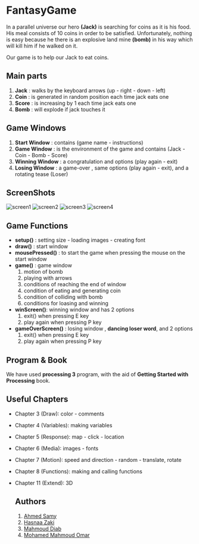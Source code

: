 # FantasyGame

In a parallel universe our hero **(Jack)** is searching for coins as it is his food. His meal consists of 10 coins in order to be satisfied. Unfortunately, nothing is easy because he there is an explosive land mine **(bomb)** in his way which will kill him if he walked on it. 

Our game is to help our Jack to eat coins.


## Main parts

1. **Jack** : walks by the keyboard arrows (up - right - down - left) 
2. **Coin** : is generated in random position each time jack eats one
3. **Score** : is increasing by 1 each time jack eats one 
4. **Bomb** : will explode if jack touches it


## Game Windows

1. **Start Window** : contains (game name - instructions) 
2. **Game Window** : is the environment of the game and contains (Jack - Coin - Bomb - Score)
3. **Winning Window** : a congratulation and options (play again - exit) 
4. **Losing Window** : a game-over , same options (play again - exit), and a rotating tease (Loser) 

## ScreenShots

![screen1](https://user-images.githubusercontent.com/47760339/147873918-dfd7c14b-4dd3-4276-ae8e-b881735adb91.png)
![screen2](https://user-images.githubusercontent.com/47760339/147873931-f8648802-be93-496f-aaec-fa35066d1d83.png)
![screen3](https://user-images.githubusercontent.com/47760339/147873949-77671385-6cbc-4531-9b57-013ae68f138a.png)
![screen4](https://user-images.githubusercontent.com/47760339/147873951-908528fe-0564-4c66-b3e5-380a76f40c16.png)


## Game Functions

- **setup()** : setting size - loading images - creating font
- **draw()** : start window
- **mousePressed()** : to start the game when pressing the mouse on the start window
- **game()** : game window 
  1. motion of bomb 
  2. playing with arrows 
  3. conditions of reaching the end of window 
  4. condition of eating and generating coin
  5. condition of colliding with bomb
  6. conditions for loasing and winning
- **winScreen()**: winning window and has 2 options
  1. exit() when pressing E key 
  2. play again when pressing P key
- **gameOverScreen()** : losing window , **dancing loser word**, and 2 options
  1. exit() when pressing E key 
  2. play again when pressing P key

## Program & Book
We have used **processing 3** program, with the aid of **Getting Started with Processing** book.

## Useful Chapters 
- Chapter 3 (Draw): color - comments
- Chapter 4 (Variables): making variables
- Chapter 5 (Response): map - click - location
- Chapter 6 (Media): images - fonts
- Chapter 7 (Motion): speed and direction - random - translate, rotate
- Chapter 8 (Functions): making and calling functions
- Chapter 11 (Extend): 3D

  ## Authors 
   1. [Ahmed Samy](https://github.com/samyvic)
   3. [Hasnaa Zaki]()
   4. [Mahmoud Diab](https://github.com/mahmouddiab74)
   5. [Mohamed Mahmoud Omar](https://github.com/mhmdomar)

